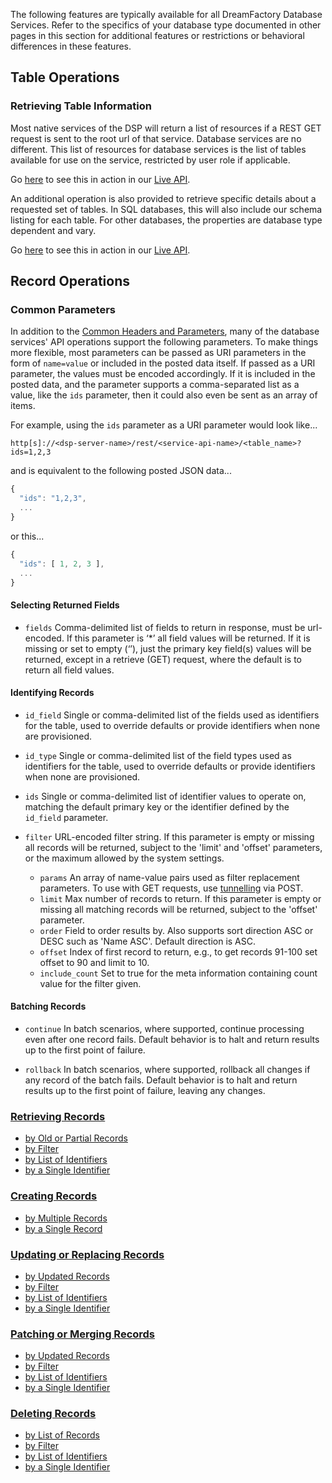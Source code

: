 The following features are typically available for all DreamFactory Database Services. Refer to the specifics of your database type documented in other pages in this section for additional features or restrictions or behavioral differences in these features.

## Table Operations

### <a name="get-tables"></a>Retrieving Table Information

Most native services of the DSP will return a list of resources if a REST GET request is sent to the root url of that service. Database services are no different. This list of resources for database services is the list of tables available for use on the service, restricted by user role if applicable.

Go [here](https://dsp-sandman1.cloud.dreamfactory.com/swagger/#!/db/getResources_get_0) to see this in action in our [Live API](Admin-Console-api-sdk).

An additional operation is also provided to retrieve specific details about a requested set of tables. In SQL databases, this will also include our schema listing for each table. For other databases, the properties are database type dependent and vary.

Go [here](https://dsp-sandman1.cloud.dreamfactory.com/swagger/#!/db/getTables_get_1) to see this in action in our [Live API](Admin-Console-api-sdk).


## Record Operations

### <a name="common-params"></a>Common Parameters

In addition to the [Common Headers and Parameters](Common-Headers-Parameters), many of the database services' API operations support the following parameters. To make things more flexible, most parameters can be passed as URI parameters in the form of `name=value` or included in the posted data itself. If passed as a URI parameter, the values must be encoded accordingly. If it is included in the posted data, and the parameter supports a comma-separated list as a value, like the `ids` parameter, then it could also even be sent as an array of items.

For example, using the `ids` parameter as a URI parameter would look like...

`http[s]://<dsp-server-name>/rest/<service-api-name>/<table_name>?ids=1,2,3`

and is equivalent to the following posted JSON data...

```javascript
{
  "ids": "1,2,3",
  ...
}
```

or this...

```javascript
{
  "ids": [ 1, 2, 3 ],
  ...
}
```


####  <a name="fields"></a>Selecting Returned Fields

* `fields`
Comma-delimited list of fields to return in response, must be url-encoded. If this parameter is ‘*’ all field values will be returned. If it is missing or set to empty (‘’), just the primary key field(s) values will be returned, except in a retrieve (GET) request, where the default is to return all field values.


#### <a name="identifiers"></a>Identifying Records

* `id_field`
Single or comma-delimited list of the fields used as identifiers for the table, used to override defaults or provide identifiers when none are provisioned.

* `id_type`
Single or comma-delimited list of the field types used as identifiers for the table, used to override defaults or provide identifiers when none are provisioned.

* `ids`
Single or comma-delimited list of identifier values to operate on, matching the default primary key or the identifier defined by the `id_field` parameter.

* `filter`
URL-encoded filter string. If this parameter is empty or missing all records will be returned, subject to the 'limit' and 'offset' parameters, or the maximum allowed by the system settings.

  * `params` An array of name-value pairs used as filter replacement parameters. To use with GET requests, use [tunnelling](Common-Headers-Parameters#tunnelling) via POST.
  * `limit` Max number of records to return. If this parameter is empty or missing all matching records will be returned, subject to the 'offset' parameter.
  * `order` Field to order results by. Also supports sort direction ASC or DESC such as 'Name ASC'. Default direction is ASC.
  * `offset` Index of first record to return, e.g., to get records 91-100 set offset to 90 and limit to 10.
  * `include_count` Set to true for the meta information containing count value for the filter given.


#### <a name="batching"></a>Batching Records

* `continue`
In batch scenarios, where supported, continue processing even after one record fails. Default behavior is to halt and return results up to the first point of failure.

* `rollback`
In batch scenarios, where supported, rollback all changes if any record of the batch fails. Default behavior is to halt and return results up to the first point of failure, leaving any changes.


### [Retrieving Records](Database-Retrieving-Records)
  * [by Old or Partial Records](Database-Retrieving-Records#get-records)
  * [by Filter](Database-Retrieving-Records#get-filter)
  * [by List of Identifiers](Database-Retrieving-Records#get-ids)
  * [by a Single Identifier](Database-Retrieving-Records#get-id)


### [Creating Records](Database-Creating-Records)
  * [by Multiple Records](Database-Creating-Records#post-records)
  * [by a Single Record](Database-Creating-Records#post-record)


### [Updating or Replacing Records](Database-Updating-Records)
  * [by Updated Records](Database-Updating-Records#put-records)
  * [by Filter](Database-Updating-Records#put-filter)
  * [by List of Identifiers](Database-Updating-Records#put-ids)
  * [by a Single Identifier](Database-Updating-Records#put-id)


### [Patching or Merging Records](Database-Patching-Records)
  * [by Updated Records](Database-Patching-Records#patch-records)
  * [by Filter](Database-Patching-Records#patch-filter)
  * [by List of Identifiers](Database-Patching-Records#patch-ids)
  * [by a Single Identifier](Database-Patching-Records#patch-id)


### [Deleting Records](Database-Deleting-Records)
  * [by List of Records](Database-Deleting-Records#delete-records)
  * [by Filter](Database-Deleting-Records#delete-filter)
  * [by List of Identifiers](Database-Deleting-Records#delete-ids)
  * [by a Single Identifier](Database-Deleting-Records#delete-id)


